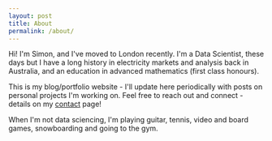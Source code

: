 ```yaml
---
layout: post
title: About
permalink: /about/
---
```


Hi! I'm Simon, and I've moved to London recently. I'm a Data Scientist, these days but I have a long history in electricity markets and analysis back in Australia, and an education in advanced mathematics (first class honours).

This is my blog/portfolio website - I'll update here periodically with posts on personal projects I'm working on. Feel free to reach out and connect - details on my [contact](../contact) page!

When I'm not data sciencing, I'm playing guitar, tennis, video and board games, snowboarding and going to the gym.
